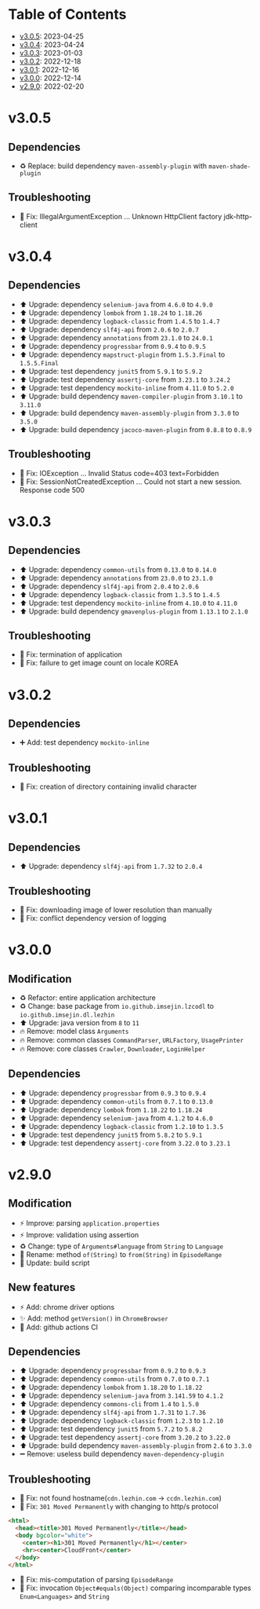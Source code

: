 # Table of Contents

- [v3.0.5](#v305): 2023-04-25
- [v3.0.4](#v304): 2023-04-24
- [v3.0.3](#v303): 2023-01-03
- [v3.0.2](#v302): 2022-12-18
- [v3.0.1](#v301): 2022-12-16
- [v3.0.0](#v300): 2022-12-14
- [v2.9.0](#v290): 2022-02-20

# v3.0.5

## Dependencies

- ♻️ Replace: build dependency `maven-assembly-plugin` with `maven-shade-plugin`

## Troubleshooting

- 🐞 Fix: IllegalArgumentException ... Unknown HttpClient factory jdk-http-client

# v3.0.4

## Dependencies

- ⬆️ Upgrade: dependency `selenium-java` from `4.6.0` to `4.9.0`
- ⬆️ Upgrade: dependency `lombok` from `1.18.24` to `1.18.26`
- ⬆️ Upgrade: dependency `logback-classic` from `1.4.5` to `1.4.7`
- ⬆️ Upgrade: dependency `slf4j-api` from `2.0.6` to `2.0.7`
- ⬆️ Upgrade: dependency `annotations` from `23.1.0` to `24.0.1`
- ⬆️ Upgrade: dependency `progressbar` from `0.9.4` to `0.9.5`
- ⬆️ Upgrade: dependency `mapstruct-plugin` from `1.5.3.Final` to `1.5.5.Final`
- ⬆️ Upgrade: test dependency `junit5` from `5.9.1` to `5.9.2`
- ⬆️ Upgrade: test dependency `assertj-core` from `3.23.1` to `3.24.2`
- ⬆️ Upgrade: test dependency `mockito-inline` from `4.11.0` to `5.2.0`
- ⬆️ Upgrade: build dependency `maven-compiler-plugin` from `3.10.1` to `3.11.0`
- ⬆️ Upgrade: build dependency `maven-assembly-plugin` from `3.3.0` to `3.5.0`
- ⬆️ Upgrade: build dependency `jacoco-maven-plugin` from `0.8.8` to `0.8.9`

## Troubleshooting

- 🐞 Fix: IOException ... Invalid Status code=403 text=Forbidden
- 🐞 Fix: SessionNotCreatedException ... Could not start a new session. Response code 500

# v3.0.3

## Dependencies

- ⬆️ Upgrade: dependency `common-utils` from `0.13.0` to `0.14.0`
- ⬆️ Upgrade: dependency `annotations` from `23.0.0` to `23.1.0`
- ⬆️ Upgrade: dependency `slf4j-api` from `2.0.4` to `2.0.6`
- ⬆️ Upgrade: dependency `logback-classic` from `1.3.5` to `1.4.5`
- ⬆️ Upgrade: test dependency `mockito-inline` from `4.10.0` to `4.11.0`
- ⬆️ Upgrade: build dependency `gmavenplus-plugin` from `1.13.1` to `2.1.0`

## Troubleshooting

- 🐞 Fix: termination of application
- 🐞 Fix: failure to get image count on locale KOREA

# v3.0.2

## Dependencies

- ➕ Add: test dependency `mockito-inline`

## Troubleshooting

- 🐞 Fix: creation of directory containing invalid character

# v3.0.1

## Dependencies

- ⬆️ Upgrade: dependency `slf4j-api` from `1.7.32` to `2.0.4`

## Troubleshooting

- 🐞 Fix: downloading image of lower resolution than manually
- 🐞 Fix: conflict dependency version of logging 

# v3.0.0

## Modification

- ♻️ Refactor: entire application architecture
- ♻️ Change: base package from `io.github.imsejin.lzcodl` to `io.github.imsejin.dl.lezhin`
- ⬆️ Upgrade: java version from `8` to `11`
- 🔥 Remove: model class `Arguments`
- 🔥 Remove: common classes `CommandParser`, `URLFactory`, `UsagePrinter`
- 🔥 Remove: core classes `Crawler`, `Downloader`, `LoginHelper`

## Dependencies

- ⬆️ Upgrade: dependency `progressbar` from `0.9.3` to `0.9.4`
- ⬆️ Upgrade: dependency `common-utils` from `0.7.1` to `0.13.0`
- ⬆️ Upgrade: dependency `lombok` from `1.18.22` to `1.18.24`
- ⬆️ Upgrade: dependency `selenium-java` from `4.1.2` to `4.6.0`
- ⬆️ Upgrade: dependency `logback-classic` from `1.2.10` to `1.3.5`
- ⬆️ Upgrade: test dependency `junit5` from `5.8.2` to `5.9.1`
- ⬆️ Upgrade: test dependency `assertj-core` from `3.22.0` to `3.23.1`

# v2.9.0

## Modification

- ⚡️ Improve: parsing `application.properties`
- ⚡️ Improve: validation using assertion
- ♻️ Change: type of `Arguments#language` from `String` to `Language`
- 🚚 Rename: method `of(String)` to `from(String)` in `EpisodeRange`
- 🔧 Update: build script

## New features

- ⚡️ Add: chrome driver options
- ✨ Add: method `getVersion()` in `ChromeBrowser`
- 👷 Add: github actions CI

## Dependencies

- ⬆️ Upgrade: dependency `progressbar` from `0.9.2` to `0.9.3`
- ⬆️ Upgrade: dependency `common-utils` from `0.7.0` to `0.7.1`
- ⬆️ Upgrade: dependency `lombok` from `1.18.20` to `1.18.22`
- ⬆️ Upgrade: dependency `selenium-java` from `3.141.59` to `4.1.2`
- ⬆️ Upgrade: dependency `commons-cli` from `1.4` to `1.5.0`
- ⬆️ Upgrade: dependency `slf4j-api` from `1.7.31` to `1.7.36`
- ⬆️ Upgrade: dependency `logback-classic` from `1.2.3` to `1.2.10`
- ⬆️ Upgrade: test dependency `junit5` from `5.7.2` to `5.8.2`
- ⬆️ Upgrade: test dependency `assertj-core` from `3.20.2` to `3.22.0`
- ⬆️ Upgrade: build dependency `maven-assembly-plugin` from `2.6` to `3.3.0`
- ➖ Remove: useless build dependency `maven-dependency-plugin`

## Troubleshooting

- 🐞 Fix: not found hostname(`cdn.lezhin.com` -> `ccdn.lezhin.com`)
- 🐞 Fix: `301 Moved Permanently` with changing to http/s protocol

```html
<html>
  <head><title>301 Moved Permanently</title></head>
  <body bgcolor="white">
    <center><h1>301 Moved Permanently</h1></center>
    <hr><center>CloudFront</center>
  </body>
</html>
```

- 🐞 Fix: mis-computation of parsing `EpisodeRange`
- 🐞 Fix: invocation `Object#equals(Object)` comparing incomparable types `Enum<Languages>` and `String`
